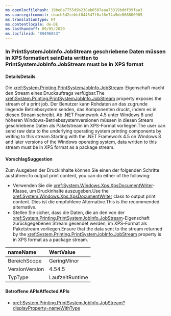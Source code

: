 ```yaml
---
ms.openlocfilehash: 19be8a7755d9b238ab6507eaa73319bddf39faa3
ms.sourcegitcommit: cbacb5d2cebbf044547f6af6e74a9de866800985
ms.translationtype: HT
ms.contentlocale: de-DE
ms.lasthandoff: 09/05/2020
ms.locfileid: "89496843"
---
```

### <a name="data-written-to-printsystemjobinfojobstream-must-be-in-xps-format"></a><span data-ttu-id="a6c73-101">In PrintSystemJobInfo.JobStream geschriebene Daten müssen in XPS formatiert sein</span><span class="sxs-lookup"><span data-stu-id="a6c73-101">Data written to PrintSystemJobInfo.JobStream must be in XPS format</span></span>

#### <a name="details"></a><span data-ttu-id="a6c73-102">Details</span><span class="sxs-lookup"><span data-stu-id="a6c73-102">Details</span></span>

<span data-ttu-id="a6c73-103">Die <xref:System.Printing.PrintSystemJobInfo.JobStream>-Eigenschaft macht den Stream eines Druckauftrags verfügbar.</span><span class="sxs-lookup"><span data-stu-id="a6c73-103">The <xref:System.Printing.PrintSystemJobInfo.JobStream> property exposes the stream of a print job.</span></span> <span data-ttu-id="a6c73-104">Der Benutzer kann Rohdaten an das zugrunde liegende Betriebssystem senden, das Komponenten druckt, indem es in diesen Stream schreibt. Ab .NET Framework 4.5 unter Windows 8 und höheren Windows-Betriebssystemversionen müssen in diesen Stream geschriebene Daten als Paketstream im XPS-Format vorliegen.</span><span class="sxs-lookup"><span data-stu-id="a6c73-104">The user can send raw data to the underlying operating system printing components by writing to this stream.Starting with the .NET Framework 4.5 on Windows 8 and later versions of the Windows operating system, data written to this stream must be in XPS format as a package stream.</span></span>

#### <a name="suggestion"></a><span data-ttu-id="a6c73-105">Vorschlag</span><span class="sxs-lookup"><span data-stu-id="a6c73-105">Suggestion</span></span>

<span data-ttu-id="a6c73-106">Zum Ausgeben der Druckinhalte können Sie einen der folgenden Schritte ausführen:</span><span class="sxs-lookup"><span data-stu-id="a6c73-106">To output print content, you can do either of the following:</span></span><ul><li><span data-ttu-id="a6c73-107">Verwenden Sie die <xref:System.Windows.Xps.XpsDocumentWriter>-Klasse, um Druckinhalte auszugeben.</span><span class="sxs-lookup"><span data-stu-id="a6c73-107">Use the <xref:System.Windows.Xps.XpsDocumentWriter> class to output print content.</span></span> <span data-ttu-id="a6c73-108">Dies ist die empfohlene Alternative.</span><span class="sxs-lookup"><span data-stu-id="a6c73-108">This is the recommended alternative.</span></span></li><li><span data-ttu-id="a6c73-109">Stellen Sie sicher, dass die Daten, die an den von der <xref:System.Printing.PrintSystemJobInfo.JobStream>-Eigenschaft zurückgegebenen Stream gesendet werden, im XPS-Format als Paketstream vorliegen.</span><span class="sxs-lookup"><span data-stu-id="a6c73-109">Ensure that the data sent to the stream returned by the <xref:System.Printing.PrintSystemJobInfo.JobStream> property is in XPS format as a package stream.</span></span></li></ul>

| <span data-ttu-id="a6c73-110">name</span><span class="sxs-lookup"><span data-stu-id="a6c73-110">Name</span></span>    | <span data-ttu-id="a6c73-111">Wert</span><span class="sxs-lookup"><span data-stu-id="a6c73-111">Value</span></span>       |
|:--------|:------------|
| <span data-ttu-id="a6c73-112">Bereich</span><span class="sxs-lookup"><span data-stu-id="a6c73-112">Scope</span></span>   |<span data-ttu-id="a6c73-113">Gering</span><span class="sxs-lookup"><span data-stu-id="a6c73-113">Minor</span></span>|
|<span data-ttu-id="a6c73-114">Version</span><span class="sxs-lookup"><span data-stu-id="a6c73-114">Version</span></span>|<span data-ttu-id="a6c73-115">4.5</span><span class="sxs-lookup"><span data-stu-id="a6c73-115">4.5</span></span>|
|<span data-ttu-id="a6c73-116">Typ</span><span class="sxs-lookup"><span data-stu-id="a6c73-116">Type</span></span>|<span data-ttu-id="a6c73-117">Laufzeit</span><span class="sxs-lookup"><span data-stu-id="a6c73-117">Runtime</span></span>|

#### <a name="affected-apis"></a><span data-ttu-id="a6c73-118">Betroffene APIs</span><span class="sxs-lookup"><span data-stu-id="a6c73-118">Affected APIs</span></span>

- <xref:System.Printing.PrintSystemJobInfo.JobStream?displayProperty=nameWithType>

<!--

#### Affected APIs

- `P:System.Printing.PrintSystemJobInfo.JobStream`

-->
